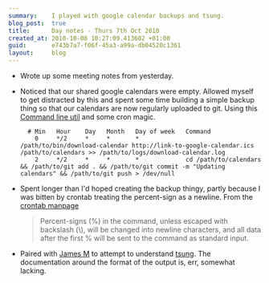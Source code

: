 ```yaml
---
summary:    I played with google calendar backups and tsung.
blog_post:  true
title:      Day notes - Thurs 7th Oct 2010
created_at: 2010-10-08 10:27:09.413602 +01:00
guid:       e743b7a7-f06f-45a3-a99a-db04520c1361
layout:     blog
---
```


  * Wrote up some meeting notes from yesterday.

  * Noticed that our shared google calendars were empty.  Allowed myself to get distracted by this and spent some time building a simple backup thing so that our calendars are now regularly uploaded to git.  Using this [Command line util](http://gist.github.com/614972) and some cron magic.

          # Min   Hour    Day   Month   Day of week   Command
            0     */2     *     *       *             /path/to/bin/download-calendar http://link-to-google-calendar.ics /path/to/calendars >> /path/to/logs/download-calendar.log
            2     */2     *     *       *             cd /path/to/calendars && /path/to/git add . && /path/to/git commit -m "Updating calendars" && /path/to/git push > /dev/null

  * Spent longer than I'd hoped creating the backup thingy, partly because I was bitten by crontab treating the percent-sign as a newline.  From the [crontab manpage](http://unixhelp.ed.ac.uk/CGI/man-cgi?crontab+5)

    > Percent-signs (%) in the command, unless escaped with backslash (\\), will be changed into newline characters, and all data after the first % will be sent to the command as standard input.

  * Paired with [James M](http://blog.floehopper.org/) to attempt to understand [tsung](http://tsung.erlang-projects.org/).  The documentation around the format of the output is, err, somewhat lacking.
